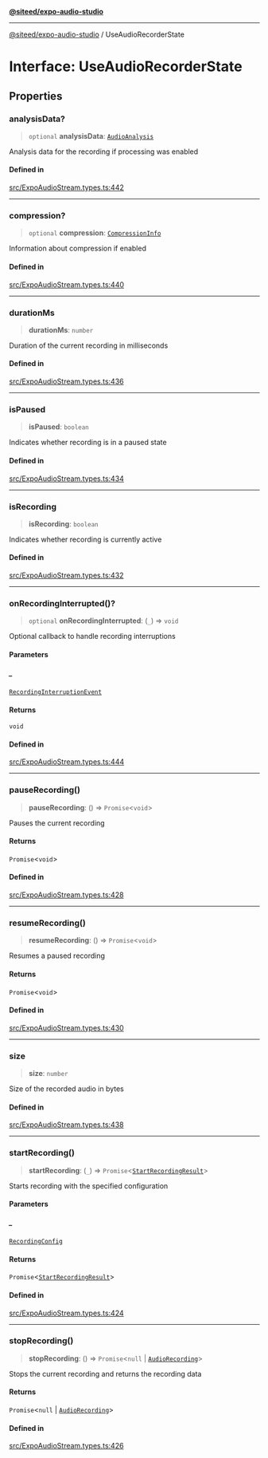 [**@siteed/expo-audio-studio**](../README.md)

***

[@siteed/expo-audio-studio](../README.md) / UseAudioRecorderState

# Interface: UseAudioRecorderState

## Properties

### analysisData?

> `optional` **analysisData**: [`AudioAnalysis`](AudioAnalysis.md)

Analysis data for the recording if processing was enabled

#### Defined in

[src/ExpoAudioStream.types.ts:442](https://github.com/deeeed/expo-audio-stream/blob/01587473d138d2044082592da4994edb9b0d9107/packages/expo-audio-stream/src/ExpoAudioStream.types.ts#L442)

***

### compression?

> `optional` **compression**: [`CompressionInfo`](CompressionInfo.md)

Information about compression if enabled

#### Defined in

[src/ExpoAudioStream.types.ts:440](https://github.com/deeeed/expo-audio-stream/blob/01587473d138d2044082592da4994edb9b0d9107/packages/expo-audio-stream/src/ExpoAudioStream.types.ts#L440)

***

### durationMs

> **durationMs**: `number`

Duration of the current recording in milliseconds

#### Defined in

[src/ExpoAudioStream.types.ts:436](https://github.com/deeeed/expo-audio-stream/blob/01587473d138d2044082592da4994edb9b0d9107/packages/expo-audio-stream/src/ExpoAudioStream.types.ts#L436)

***

### isPaused

> **isPaused**: `boolean`

Indicates whether recording is in a paused state

#### Defined in

[src/ExpoAudioStream.types.ts:434](https://github.com/deeeed/expo-audio-stream/blob/01587473d138d2044082592da4994edb9b0d9107/packages/expo-audio-stream/src/ExpoAudioStream.types.ts#L434)

***

### isRecording

> **isRecording**: `boolean`

Indicates whether recording is currently active

#### Defined in

[src/ExpoAudioStream.types.ts:432](https://github.com/deeeed/expo-audio-stream/blob/01587473d138d2044082592da4994edb9b0d9107/packages/expo-audio-stream/src/ExpoAudioStream.types.ts#L432)

***

### onRecordingInterrupted()?

> `optional` **onRecordingInterrupted**: (`_`) => `void`

Optional callback to handle recording interruptions

#### Parameters

##### \_

[`RecordingInterruptionEvent`](RecordingInterruptionEvent.md)

#### Returns

`void`

#### Defined in

[src/ExpoAudioStream.types.ts:444](https://github.com/deeeed/expo-audio-stream/blob/01587473d138d2044082592da4994edb9b0d9107/packages/expo-audio-stream/src/ExpoAudioStream.types.ts#L444)

***

### pauseRecording()

> **pauseRecording**: () => `Promise`\<`void`\>

Pauses the current recording

#### Returns

`Promise`\<`void`\>

#### Defined in

[src/ExpoAudioStream.types.ts:428](https://github.com/deeeed/expo-audio-stream/blob/01587473d138d2044082592da4994edb9b0d9107/packages/expo-audio-stream/src/ExpoAudioStream.types.ts#L428)

***

### resumeRecording()

> **resumeRecording**: () => `Promise`\<`void`\>

Resumes a paused recording

#### Returns

`Promise`\<`void`\>

#### Defined in

[src/ExpoAudioStream.types.ts:430](https://github.com/deeeed/expo-audio-stream/blob/01587473d138d2044082592da4994edb9b0d9107/packages/expo-audio-stream/src/ExpoAudioStream.types.ts#L430)

***

### size

> **size**: `number`

Size of the recorded audio in bytes

#### Defined in

[src/ExpoAudioStream.types.ts:438](https://github.com/deeeed/expo-audio-stream/blob/01587473d138d2044082592da4994edb9b0d9107/packages/expo-audio-stream/src/ExpoAudioStream.types.ts#L438)

***

### startRecording()

> **startRecording**: (`_`) => `Promise`\<[`StartRecordingResult`](StartRecordingResult.md)\>

Starts recording with the specified configuration

#### Parameters

##### \_

[`RecordingConfig`](RecordingConfig.md)

#### Returns

`Promise`\<[`StartRecordingResult`](StartRecordingResult.md)\>

#### Defined in

[src/ExpoAudioStream.types.ts:424](https://github.com/deeeed/expo-audio-stream/blob/01587473d138d2044082592da4994edb9b0d9107/packages/expo-audio-stream/src/ExpoAudioStream.types.ts#L424)

***

### stopRecording()

> **stopRecording**: () => `Promise`\<`null` \| [`AudioRecording`](AudioRecording.md)\>

Stops the current recording and returns the recording data

#### Returns

`Promise`\<`null` \| [`AudioRecording`](AudioRecording.md)\>

#### Defined in

[src/ExpoAudioStream.types.ts:426](https://github.com/deeeed/expo-audio-stream/blob/01587473d138d2044082592da4994edb9b0d9107/packages/expo-audio-stream/src/ExpoAudioStream.types.ts#L426)
